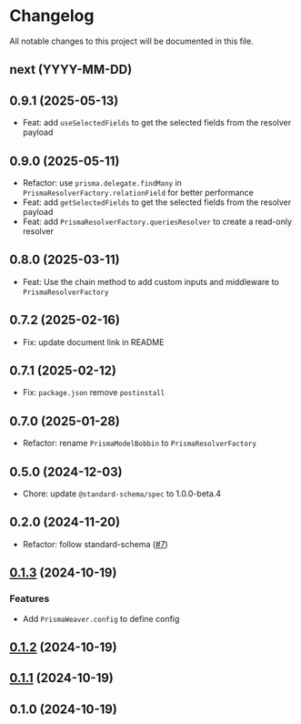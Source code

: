 # Changelog

All notable changes to this project will be documented in this file.

## next (YYYY-MM-DD)

## 0.9.1 (2025-05-13)

- Feat: add `useSelectedFields` to get the selected fields from the resolver payload

## 0.9.0 (2025-05-11)

- Refactor: use `prisma.delegate.findMany` in `PrismaResolverFactory.relationField` for better performance
- Feat: add `getSelectedFields` to get the selected fields from the resolver payload
- Feat: add `PrismaResolverFactory.queriesResolver` to create a read-only resolver

## 0.8.0 (2025-03-11)

- Feat: Use the chain method to add custom inputs and middleware to `PrismaResolverFactory`

## 0.7.2 (2025-02-16)

- Fix: update document link in README

## 0.7.1 (2025-02-12)

- Fix: `package.json` remove `postinstall` 
 
## 0.7.0 (2025-01-28)

- Refactor: rename `PrismaModelBobbin` to `PrismaResolverFactory`

## 0.5.0 (2024-12-03)

- Chore: update `@standard-schema/spec` to 1.0.0-beta.4

## 0.2.0 (2024-11-20)

- Refactor: follow standard-schema ([#7](https://github.com/modevol-com/gqloom/pull/7))

## [0.1.3](https://github.com/modevol-com/gqloom/compare/@gqloom/prisma@0.1.2...@gqloom/prisma@0.1.3) (2024-10-19)

### Features

- Add `PrismaWeaver.config` to define config

## [0.1.2](https://github.com/modevol-com/gqloom/compare/@gqloom/prisma@0.1.1...@gqloom/prisma@0.1.2) (2024-10-19)

## [0.1.1](https://github.com/modevol-com/gqloom/compare/@gqloom/prisma@0.1.0...@gqloom/prisma@0.1.1) (2024-10-19)

## 0.1.0 (2024-10-19)
